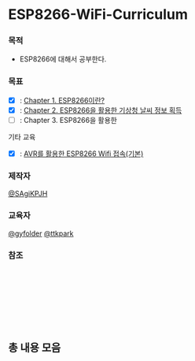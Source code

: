 # ESP8266-WiFi-Curriculum


### 목적
- ESP8266에 대해서 공부한다.

### 목표
- [x] : [Chapter 1. ESP8266이란?](https://github.com/SagiK-Repository/ESP8266-WiFi-Curriculum/tree/main/Chapter%201.%20%20About%20ESP8266)
- [x] : [Chapter 2. ESP8266을 활용한 기상청 날씨 정보 획득](https://github.com/SagiK-Repository/ESP8266-WiFi-Curriculum/tree/main/Chapter%202.%20ESP8266%20Weather%20Station)
- [ ] : Chapter 3. ESP8266을 활용한 

기타 교육
- [x] : [AVR를 활용한 ESP8266 Wifi 접속(기본)](https://github.com/SagiK-Repository/ESP8266-WiFi-Curriculum/tree/main/AVR%20ESP8266)

### 제작자
[@SAgiKPJH](https://github.com/SAgiKPJH)

### 교육자
[@gyfolder](https://github.com/gyfolder) [@ttkpark](https://github.com/ttkpark)

### 참조

<br><br>
---

<br><br>

## 총 내용 모음
